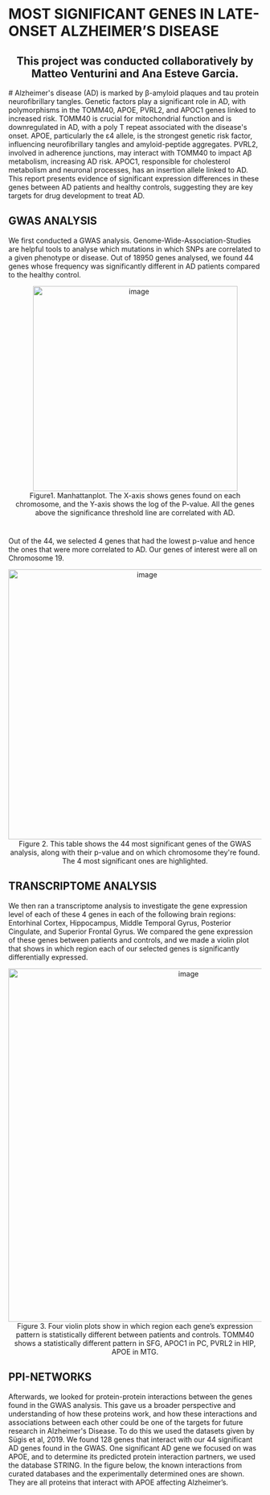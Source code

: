 # MOST SIGNIFICANT GENES IN LATE-ONSET ALZHEIMER’S DISEASE
<div align="center">
 <h2>This project was conducted collaboratively by Matteo Venturini and Ana Esteve Garcia.</h2>
</div> 
#
Alzheimer's disease (AD) is marked by β-amyloid plaques and tau protein neurofibrillary tangles. Genetic factors play a significant role in AD, with polymorphisms in the TOMM40, APOE, PVRL2, and APOC1 genes linked to increased risk. TOMM40 is crucial for mitochondrial function and is downregulated in AD, with a poly T repeat associated with the disease's onset. APOE, particularly the ε4 allele, is the strongest genetic risk factor, influencing neurofibrillary tangles and amyloid-peptide aggregates. PVRL2, involved in adherence junctions, may interact with TOMM40 to impact Aβ metabolism, increasing AD risk. APOC1, responsible for cholesterol metabolism and neuronal processes, has an insertion allele linked to AD. This report presents evidence of significant expression differences in these genes between AD patients and healthy controls, suggesting they are key targets for drug development to treat AD.

## GWAS ANALYSIS
We first conducted a GWAS analysis. Genome-Wide-Association-Studies are helpful tools to analyse which
mutations in which SNPs are correlated to a given phenotype or disease. Out of 18950 genes analysed, we found 44
genes whose frequency was significantly different in AD patients compared to the healthy control.

<div align="center">
 <img width="407" alt="image" src="https://github.com/maven2306/genes_Alzheimer-s/assets/169473359/498e02d3-2d33-40f8-9e3a-7e64aaf63475">
</div> 

<div align="center">
 Figure1. Manhattanplot. The X-axis shows genes found on each chromosome, and the Y-axis shows the log of the
 P-value. All the genes above the significance threshold line are correlated with AD.
</div> 

# 
Out of the 44, we selected 4 genes that had the lowest p-value and hence the ones that were more correlated to AD. Our genes of interest were all on Chromosome 19.
<div align="center">
 <img width="536" alt="image" src="https://github.com/maven2306/genes_Alzheimer-s/assets/169473359/3efc415a-71db-47c4-b719-519ba382fc83">
</div> 

<div align="center">
 Figure 2. This table shows the 44 most significant genes of the GWAS analysis, along with their p-value and on which chromosome they're found. The 4 most significant ones are highlighted.
</div> 

##  TRANSCRIPTOME ANALYSIS
We then ran a transcriptome analysis to investigate the gene expression level of each of these 4 genes in each of the following brain regions: Entorhinal Cortex, Hippocampus, Middle Temporal Gyrus, Posterior Cingulate, and Superior Frontal Gyrus. We compared the gene expression of these genes between patients and controls, and we made a violin plot that shows in which region each of our selected genes is significantly differentially expressed.

<div align="center">
 <img width="701" alt="image" src="https://github.com/maven2306/genes_Alzheimer-s/assets/169473359/963c5c2f-d9f6-4612-a8ba-77ccbc0b27fc">
</div> 
<div align="center">
 Figure 3. Four violin plots show in which region each gene’s expression pattern is statistically different between patients and controls. TOMM40 shows a statistically different pattern in SFG, APOC1 in PC, PVRL2 in HIP, APOE in MTG.
</div> 

 ## PPI-NETWORKS
Afterwards, we looked for protein-protein interactions between the genes found in the GWAS analysis. This gave us a
 broader perspective and understanding of how these proteins work, and how these interactions and associations
 between each other could be one of the targets for future research in Alzheimer's Disease. To do this we used the
 datasets given by Sügis et al, 2019. We found 128 genes that interact with our 44 significant AD genes found in the
 GWAS. One significant AD gene we focused on was APOE, and to determine its predicted protein interaction
 partners, we used the database STRING. In the figure below, the known interactions from curated databases and the
 experimentally determined ones are shown. They are all proteins that interact with APOE affecting Alzheimer’s.

